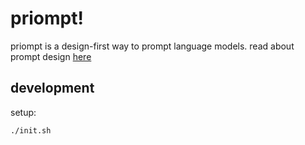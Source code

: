 # priompt!

priompt is a design-first way to prompt language models. read about prompt design [here](https://arvid.xyz/prompt-design)

## development

setup:

```bash
./init.sh
```
